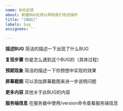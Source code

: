 ```yaml
---
name: BUG反馈
about: 新建BUG反馈以帮助我们改进插件
title: "[BUG]"
labels: bug
assignees: ''

---
```


**描述BUG**
简洁的描述一下出现了什么BUG

**复现步骤**
你是怎么遇到这个BUG的（具体过程）

**预期现象**
简洁的描述一下你预想中实现的效果

**屏幕截图**
可以添加屏幕截图来进一步说明问题

**更多内容**
其他关于此BUG的内容

**服务端信息**
在服务器中使用/version命令查看服务端信息
